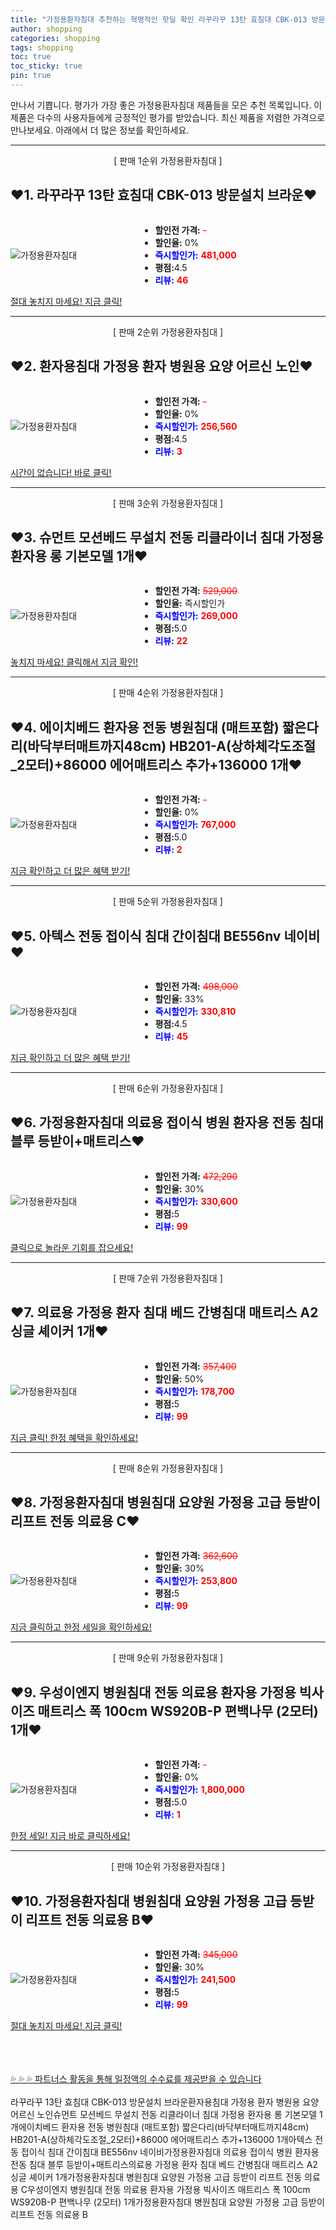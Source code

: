 ```yaml
---
title: "가정용환자침대 추천하는 혁명적인 핫딜 확인 라꾸라꾸 13탄 효침대 CBK-013 방문설치"
author: shopping
categories: shopping
tags: shopping
toc: true
toc_sticky: true
pin: true
---
```

만나서 기쁩니다. 평가가 가장 좋은 가정용환자침대 제품들을 모은 추천 목록입니다. 이 제품은 다수의 사용자들에게 긍정적인 평가를 받았습니다. 최신 제품을 저렴한 가격으로 만나보세요. 아래에서 더 많은 정보를 확인하세요.

---
<p class="toplist" style="margin: 0 auto; display: block; width: fit-content;">[ 판매 1순위 가정용환자침대 ]</p>

<h2><strong>❤️1. 라꾸라꾸 13탄 효침대 CBK-013 방문설치 브라운❤️</strong></h2>

<div style="display: flex; align-items: center;">
    <div style="flex: 0.4;">
        <img src="https://thumbnail7.coupangcdn.com/thumbnails/remote/230x230ex/image/retail/images/2021/06/15/22/2/f6dd1b26-48b2-406d-a76b-1aabf3feb8f1.jpg" alt="가정용환자침대" style="max-width: 100%;">
    </div>
    <div style="flex: 0.6; margin-left: 10px;">
        <ul>
            <li><strong>할인전 가격:</strong> <del style="color: red;">-</del></li>
            <li><strong>할인율:</strong> 0%</li>
            <li><span style='color:blue'><strong>즉시할인가:</strong></span> <span style='color:red'><strong>481,000</strong></span></li>
            <li><strong>평점:</strong>4.5</li>
            <li><span style='color:blue'><strong>리뷰:</strong></span> <span style='color:red'><strong>46</strong></span></li>
        </ul>
    </div>
</div>
<div class="center">
    <a href="https://selin100587001.github.io?lptag=AF9450613&subid=githubio&pageKey=5683999503&traceid=V0-153&itemId=9394625916&vendorItemId=76679649533" class="myButton">
        절대 놓치지 마세요! 지금 클릭!
    </a>
</div>


---
<p class="toplist" style="margin: 0 auto; display: block; width: fit-content;">[ 판매 2순위 가정용환자침대 ]</p>

<h2><strong>❤️2. 환자용침대 가정용 환자 병원용 요양 어르신 노인❤️</strong></h2>

<div style="display: flex; align-items: center;">
    <div style="flex: 0.4;">
        <img src="https://thumbnail8.coupangcdn.com/thumbnails/remote/230x230ex/image/vendor_inventory/740e/2820ae05f6222a0d0303174ce220d883bfe4ffe8675242cdeb814a7a5ca1.jpg" alt="가정용환자침대" style="max-width: 100%;">
    </div>
    <div style="flex: 0.6; margin-left: 10px;">
        <ul>
            <li><strong>할인전 가격:</strong> <del style="color: red;">-</del></li>
            <li><strong>할인율:</strong> 0%</li>
            <li><span style='color:blue'><strong>즉시할인가:</strong></span> <span style='color:red'><strong>256,560</strong></span></li>
            <li><strong>평점:</strong>4.5</li>
            <li><span style='color:blue'><strong>리뷰:</strong></span> <span style='color:red'><strong>3</strong></span></li>
        </ul>
    </div>
</div>
<div class="center">
    <a href="https://selin100587001.github.io?lptag=AF9450613&subid=githubio&pageKey=6522158455&traceid=V0-153&itemId=14454377330&vendorItemId=81697862931" class="myButton">
        시간이 없습니다! 바로 클릭!
    </a>
</div>


---
<p class="toplist" style="margin: 0 auto; display: block; width: fit-content;">[ 판매 3순위 가정용환자침대 ]</p>

<h2><strong>❤️3. 슈먼트 모션베드 무설치 전동 리클라이너 침대 가정용 환자용 롱 기본모델 1개❤️</strong></h2>

<div style="display: flex; align-items: center;">
    <div style="flex: 0.4;">
        <img src="https://thumbnail8.coupangcdn.com/thumbnails/remote/230x230ex/image/vendor_inventory/6135/cb1b7a7bb1269a5585f42d0b1bb4868ef6fb84ba2a2d8ca18872256aa3a8.jpg" alt="가정용환자침대" style="max-width: 100%;">
    </div>
    <div style="flex: 0.6; margin-left: 10px;">
        <ul>
            <li><strong>할인전 가격:</strong> <del style="color: red;">529,000</del></li>
            <li><strong>할인율:</strong> 즉시할인가</li>
            <li><span style='color:blue'><strong>즉시할인가:</strong></span> <span style='color:red'><strong>269,000</strong></span></li>
            <li><strong>평점:</strong>5.0</li>
            <li><span style='color:blue'><strong>리뷰:</strong></span> <span style='color:red'><strong>22</strong></span></li>
        </ul>
    </div>
</div>
<div class="center">
    <a href="https://selin100587001.github.io?lptag=AF9450613&subid=githubio&pageKey=7931626314&traceid=V0-153&itemId=21818767541&vendorItemId=88867236876" class="myButton">
        놓치지 마세요! 클릭해서 지금 확인!
    </a>
</div>


---
<p class="toplist" style="margin: 0 auto; display: block; width: fit-content;">[ 판매 4순위 가정용환자침대 ]</p>

<h2><strong>❤️4. 에이치베드 환자용 전동 병원침대 (매트포함) 짧은다리(바닥부터매트까지48cm) HB201-A(상하체각도조절_2모터)+86000 에어매트리스 추가+136000 1개❤️</strong></h2>

<div style="display: flex; align-items: center;">
    <div style="flex: 0.4;">
        <img src="https://thumbnail10.coupangcdn.com/thumbnails/remote/230x230ex/image/vendor_inventory/c68d/7b4673ea4460582f0f3c5b7170f2b5198a3ecb79b0470d8834199180f47c.jpg" alt="가정용환자침대" style="max-width: 100%;">
    </div>
    <div style="flex: 0.6; margin-left: 10px;">
        <ul>
            <li><strong>할인전 가격:</strong> <del style="color: red;">-</del></li>
            <li><strong>할인율:</strong> 0%</li>
            <li><span style='color:blue'><strong>즉시할인가:</strong></span> <span style='color:red'><strong>767,000</strong></span></li>
            <li><strong>평점:</strong>5.0</li>
            <li><span style='color:blue'><strong>리뷰:</strong></span> <span style='color:red'><strong>2</strong></span></li>
        </ul>
    </div>
</div>
<div class="center">
    <a href="https://selin100587001.github.io?lptag=AF9450613&subid=githubio&pageKey=7619161708&traceid=V0-153&itemId=20196345656&vendorItemId=78798788946" class="myButton">
        지금 확인하고 더 많은 혜택 받기!
    </a>
</div>


---
<p class="toplist" style="margin: 0 auto; display: block; width: fit-content;">[ 판매 5순위 가정용환자침대 ]</p>

<h2><strong>❤️5. 아텍스 전동 접이식 침대 간이침대 BE556nv 네이비❤️</strong></h2>

<div style="display: flex; align-items: center;">
    <div style="flex: 0.4;">
        <img src="https://thumbnail6.coupangcdn.com/thumbnails/remote/230x230ex/image/vendor_inventory/8797/dd807b97e97713cae1cd0b5071c0eb825a6b0844309de0dfb122d81630b1.jpg" alt="가정용환자침대" style="max-width: 100%;">
    </div>
    <div style="flex: 0.6; margin-left: 10px;">
        <ul>
            <li><strong>할인전 가격:</strong> <del style="color: red;">498,000</del></li>
            <li><strong>할인율:</strong> 33%</li>
            <li><span style='color:blue'><strong>즉시할인가:</strong></span> <span style='color:red'><strong>330,810</strong></span></li>
            <li><strong>평점:</strong>4.5</li>
            <li><span style='color:blue'><strong>리뷰:</strong></span> <span style='color:red'><strong>45</strong></span></li>
        </ul>
    </div>
</div>
<div class="center">
    <a href="https://selin100587001.github.io?lptag=AF9450613&subid=githubio&pageKey=5574336662&traceid=V0-153&itemId=8888545460&vendorItemId=76175201037" class="myButton">
        지금 확인하고 더 많은 혜택 받기!
    </a>
</div>


---
<p class="toplist" style="margin: 0 auto; display: block; width: fit-content;">[ 판매 6순위 가정용환자침대 ]</p>

<h2><strong>❤️6. 가정용환자침대 의료용 접이식 병원 환자용 전동 침대 블루 등받이+매트리스❤️</strong></h2>

<div style="display: flex; align-items: center;">
    <div style="flex: 0.4;">
        <img src="https://thumbnail8.coupangcdn.com/thumbnails/remote/230x230ex/image/vendor_inventory/ae14/18f3835e1df6046e40b19fcb53f2a985ae47fd67c46c962581ccc55d3996.png" alt="가정용환자침대" style="max-width: 100%;">
    </div>
    <div style="flex: 0.6; margin-left: 10px;">
        <ul>
            <li><strong>할인전 가격:</strong> <del style="color: red;">472,290</del></li>
            <li><strong>할인율:</strong> 30%</li>
            <li><span style='color:blue'><strong>즉시할인가:</strong></span> <span style='color:red'><strong>330,600</strong></span></li>
            <li><strong>평점:</strong>5</li>
            <li><span style='color:blue'><strong>리뷰:</strong></span> <span style='color:red'><strong>99</strong></span></li>
        </ul>
    </div>
</div>
<div class="center">
    <a href="https://selin100587001.github.io?lptag=AF9450613&subid=githubio&pageKey=7273849325&traceid=V0-153&itemId=18557056677&vendorItemId=85694800519" class="myButton">
        클릭으로 놀라운 기회를 잡으세요!
    </a>
</div>


---
<p class="toplist" style="margin: 0 auto; display: block; width: fit-content;">[ 판매 7순위 가정용환자침대 ]</p>

<h2><strong>❤️7. 의료용 가정용 환자 침대 베드 간병침대 매트리스 A2 싱글 셰이커 1개❤️</strong></h2>

<div style="display: flex; align-items: center;">
    <div style="flex: 0.4;">
        <img src="https://thumbnail10.coupangcdn.com/thumbnails/remote/230x230ex/image/vendor_inventory/b0f6/f64e52828955edfd9dca8e0315d9ad18491018efab18e9b0028c66f62d72.jpg" alt="가정용환자침대" style="max-width: 100%;">
    </div>
    <div style="flex: 0.6; margin-left: 10px;">
        <ul>
            <li><strong>할인전 가격:</strong> <del style="color: red;">357,400</del></li>
            <li><strong>할인율:</strong> 50%</li>
            <li><span style='color:blue'><strong>즉시할인가:</strong></span> <span style='color:red'><strong>178,700</strong></span></li>
            <li><strong>평점:</strong>5</li>
            <li><span style='color:blue'><strong>리뷰:</strong></span> <span style='color:red'><strong>99</strong></span></li>
        </ul>
    </div>
</div>
<div class="center">
    <a href="https://selin100587001.github.io?lptag=AF9450613&subid=githubio&pageKey=6845901942&traceid=V0-153&itemId=16292649130&vendorItemId=88924755259" class="myButton">
        지금 클릭! 한정 혜택을 확인하세요!
    </a>
</div>


---
<p class="toplist" style="margin: 0 auto; display: block; width: fit-content;">[ 판매 8순위 가정용환자침대 ]</p>

<h2><strong>❤️8. 가정용환자침대 병원침대 요양원 가정용 고급 등받이 리프트 전동 의료용 C❤️</strong></h2>

<div style="display: flex; align-items: center;">
    <div style="flex: 0.4;">
        <img src="https://thumbnail7.coupangcdn.com/thumbnails/remote/230x230ex/image/vendor_inventory/99c2/ded07ad4970c9602517346d75c3e04f82b7e9c7de5e43c7d3566a4f7a187.png" alt="가정용환자침대" style="max-width: 100%;">
    </div>
    <div style="flex: 0.6; margin-left: 10px;">
        <ul>
            <li><strong>할인전 가격:</strong> <del style="color: red;">362,600</del></li>
            <li><strong>할인율:</strong> 30%</li>
            <li><span style='color:blue'><strong>즉시할인가:</strong></span> <span style='color:red'><strong>253,800</strong></span></li>
            <li><strong>평점:</strong>5</li>
            <li><span style='color:blue'><strong>리뷰:</strong></span> <span style='color:red'><strong>99</strong></span></li>
        </ul>
    </div>
</div>
<div class="center">
    <a href="https://selin100587001.github.io?lptag=AF9450613&subid=githubio&pageKey=7850950498&traceid=V0-153&itemId=21399495194&vendorItemId=88456136246" class="myButton">
        지금 클릭하고 한정 세일을 확인하세요!
    </a>
</div>


---
<p class="toplist" style="margin: 0 auto; display: block; width: fit-content;">[ 판매 9순위 가정용환자침대 ]</p>

<h2><strong>❤️9. 우성이엔지 병원침대 전동 의료용 환자용 가정용 빅사이즈 매트리스 폭 100cm WS920B-P 편백나무 (2모터) 1개❤️</strong></h2>

<div style="display: flex; align-items: center;">
    <div style="flex: 0.4;">
        <img src="https://thumbnail8.coupangcdn.com/thumbnails/remote/230x230ex/image/vendor_inventory/13e4/a6434a8e24b8c66211f784d877070715e4322b73bd70f8377b73404dee70.jpg" alt="가정용환자침대" style="max-width: 100%;">
    </div>
    <div style="flex: 0.6; margin-left: 10px;">
        <ul>
            <li><strong>할인전 가격:</strong> <del style="color: red;">-</del></li>
            <li><strong>할인율:</strong> 0%</li>
            <li><span style='color:blue'><strong>즉시할인가:</strong></span> <span style='color:red'><strong>1,800,000</strong></span></li>
            <li><strong>평점:</strong>5.0</li>
            <li><span style='color:blue'><strong>리뷰:</strong></span> <span style='color:red'><strong>1</strong></span></li>
        </ul>
    </div>
</div>
<div class="center">
    <a href="https://selin100587001.github.io?lptag=AF9450613&subid=githubio&pageKey=8207015652&traceid=V0-153&itemId=23545139705&vendorItemId=90571345417" class="myButton">
        한정 세일! 지금 바로 클릭하세요!
    </a>
</div>


---
<p class="toplist" style="margin: 0 auto; display: block; width: fit-content;">[ 판매 10순위 가정용환자침대 ]</p>

<h2><strong>❤️10. 가정용환자침대 병원침대 요양원 가정용 고급 등받이 리프트 전동 의료용 B❤️</strong></h2>

<div style="display: flex; align-items: center;">
    <div style="flex: 0.4;">
        <img src="https://thumbnail7.coupangcdn.com/thumbnails/remote/230x230ex/image/vendor_inventory/10a2/506885f5f1f1b51bc3f5a29167a5cafde2c7ad856850186bbb4338466af5.png" alt="가정용환자침대" style="max-width: 100%;">
    </div>
    <div style="flex: 0.6; margin-left: 10px;">
        <ul>
            <li><strong>할인전 가격:</strong> <del style="color: red;">345,000</del></li>
            <li><strong>할인율:</strong> 30%</li>
            <li><span style='color:blue'><strong>즉시할인가:</strong></span> <span style='color:red'><strong>241,500</strong></span></li>
            <li><strong>평점:</strong>5</li>
            <li><span style='color:blue'><strong>리뷰:</strong></span> <span style='color:red'><strong>99</strong></span></li>
        </ul>
    </div>
</div>
<div class="center">
    <a href="https://selin100587001.github.io?lptag=AF9450613&subid=githubio&pageKey=7850950498&traceid=V0-153&itemId=21399495200&vendorItemId=88456136255" class="myButton">
        절대 놓치지 마세요! 지금 클릭!
    </a>
</div>

<br><br><br>[💦 💦 💦 파트너스 활동을 통해 일정액의 수수료를 제공받을 수 있습니다](https://link.coupang.com/a/bcpT2c)<br><br>라꾸라꾸 13탄 효침대 CBK-013 방문설치 브라운환자용침대 가정용 환자 병원용 요양 어르신 노인슈먼트 모션베드 무설치 전동 리클라이너 침대 가정용 환자용 롱 기본모델 1개에이치베드 환자용 전동 병원침대 (매트포함) 짧은다리(바닥부터매트까지48cm) HB201-A(상하체각도조절_2모터)+86000 에어매트리스 추가+136000 1개아텍스 전동 접이식 침대 간이침대 BE556nv 네이비가정용환자침대 의료용 접이식 병원 환자용 전동 침대 블루 등받이+매트리스의료용 가정용 환자 침대 베드 간병침대 매트리스 A2 싱글 셰이커 1개가정용환자침대 병원침대 요양원 가정용 고급 등받이 리프트 전동 의료용 C우성이엔지 병원침대 전동 의료용 환자용 가정용 빅사이즈 매트리스 폭 100cm WS920B-P 편백나무 (2모터) 1개가정용환자침대 병원침대 요양원 가정용 고급 등받이 리프트 전동 의료용 B
